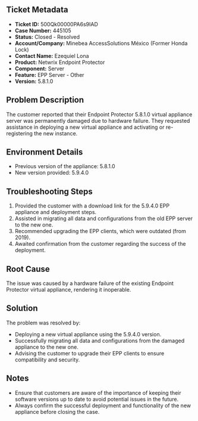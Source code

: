 ## Ticket Metadata
- **Ticket ID:** 500Qk00000PA6s9IAD
- **Case Number:** 445105
- **Status:** Closed - Resolved
- **Account/Company:** Minebea AccessSolutions México (Former Honda Lock)
- **Contact Name:** Ezequiel Lona
- **Product:** Netwrix Endpoint Protector
- **Component:** Server
- **Feature:** EPP Server - Other
- **Version:** 5.8.1.0

## Problem Description
The customer reported that their Endpoint Protector 5.8.1.0 virtual appliance server was permanently damaged due to hardware failure. They requested assistance in deploying a new virtual appliance and activating or re-registering the new instance.

## Environment Details
- Previous version of the appliance: 5.8.1.0
- New version provided: 5.9.4.0

## Troubleshooting Steps
1. Provided the customer with a download link for the 5.9.4.0 EPP appliance and deployment steps.
2. Assisted in migrating all data and configurations from the old EPP server to the new one.
3. Recommended upgrading the EPP clients, which were outdated (from 2019).
4. Awaited confirmation from the customer regarding the success of the deployment.

## Root Cause
The issue was caused by a hardware failure of the existing Endpoint Protector virtual appliance, rendering it inoperable.

## Solution
The problem was resolved by:
- Deploying a new virtual appliance using the 5.9.4.0 version.
- Successfully migrating all data and configurations from the damaged appliance to the new one.
- Advising the customer to upgrade their EPP clients to ensure compatibility and security.

## Notes
- Ensure that customers are aware of the importance of keeping their software versions up to date to avoid potential issues in the future.
- Always confirm the successful deployment and functionality of the new appliance before closing the case.